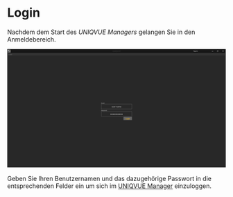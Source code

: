 # Login

Nachdem dem Start des *UNIQVUE Managers* gelangen Sie in den Anmeldebereich.

![Placeholder](img/Manager/Login_Maske.PNG)

Geben Sie Ihren Benutzernamen und das dazugehörige Passwort in die entsprechenden Felder ein um sich im [UNIQVUE Manager](002_sessionmanager.md) einzuloggen.
